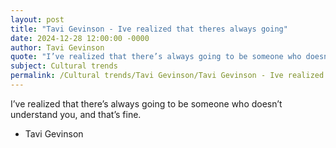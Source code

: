 ```yaml
---
layout: post
title: "Tavi Gevinson - Ive realized that theres always going"
date: 2024-12-28 12:00:00 -0000
author: Tavi Gevinson
quote: "I’ve realized that there’s always going to be someone who doesn’t understand you, and that’s fine."
subject: Cultural trends
permalink: /Cultural trends/Tavi Gevinson/Tavi Gevinson - Ive realized that theres always going
---
```


I’ve realized that there’s always going to be someone who doesn’t understand you, and that’s fine.

- Tavi Gevinson
